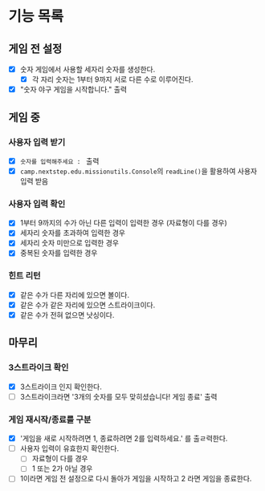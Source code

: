 # 기능 목록

## 게임 전 설정

- [x] 숫자 게임에서 사용할 세자리 숫자를 생성한다.
    - [x] 각 자리 숫자는 1부터 9까지 서로 다른 수로 이루어진다.
- [x] "숫자 야구 게임을 시작합니다." 출력

## 게임 중

### 사용자 입력 받기

- [x] `숫자를 입력해주세요 : ` 출력
- [x] ```camp.nextstep.edu.missionutils.Console```의 ```readLine()```을 활용하여 사용자 입력 받음

### 사용자 입력 확인

- [x] 1부터 9까지의 수가 아닌 다른 입력이 입력한 경우 (자료형이 다를 경우)
- [x] 세자리 숫자를 초과하여 입력한 경우
- [x] 세자리 숫자 미만으로 입력한 경우
- [x] 중복된 숫자를 입력한 경우

### 힌트 리턴

- [x] 같은 수가 다른 자리에 있으면 볼이다.
- [x] 같은 수가 같은 자리에 있으면 스트라이크이다.
- [x] 같은 수가 전혀 없으면 낫싱이다.

## 마무리

### 3스트라이크 확인

- [x] 3스트라이크 인지 확인한다.
- [ ] 3스트라이크라면 '3개의 숫자를 모두 맞히셨습니다! 게임 종료' 출력

### 게임 재시작/종료를 구분

- [x] '게임을 새로 시작하려면 1, 종료하려면 2를 입력하세요.' 를 출ㄹ력한다.
- [ ] 사용자 입력이 유효한지 확인한다.
    - [ ] 자료형이 다를 경우
    - [ ] 1 또는 2가 아닐 경우
- [ ] 1이라면 게임 전 설정으로 다시 돌아가 게임을 시작하고 2 라면 게임을 종료한다.